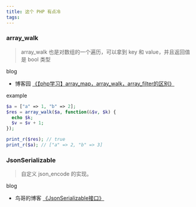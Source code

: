 ```yaml
---
title: 这个 PHP 有点冷
tags:
---
```


### array_walk

> array_walk 也是对数组的一个遍历，可以拿到 key 和 value，并且返回值是 bool 类型

blog
- 博客园 [《【php学习】array_map，array_walk，array_filter的区别》](https://www.cnblogs.com/lhat/p/5882431.html)

example
```php
$a = ["a" => 1, "b" => 2];
$res = array_walk($a, function(&$v, $k) {
  echo $k;
  $v = $v + 1;
});

print_r($res); // true
print_r($a); // ["a" => 2, "b" => 3]
```

### JsonSerializable

> 自定义 json_encode 的实现。

blog
- 鸟哥的博客 [《JsonSerializable接口》](http://www.laruence.com/2011/10/10/2204.html) 


